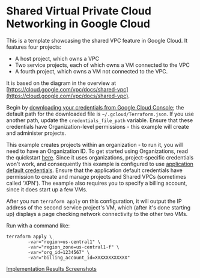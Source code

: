 # Shared Virtual Private Cloud Networking in Google Cloud

This is a template showcasing the shared VPC feature in Google Cloud.  It features
four projects:
- A host project, which owns a VPC
- Two service projects, each of which owns a VM connected to the VPC
- A fourth project, which owns a VM not connected to the VPC.

It is based on the diagram in the overview at [https://cloud.google.com/vpc/docs/shared-vpc](https://cloud.google.com/vpc/docs/shared-vpc).

Begin by [downloading your credentials from Google Cloud Console](https://www.terraform.io/docs/providers/google/#credentials); the default path for the downloaded file is `~/.gcloud/Terraform.json`.  If you use another path, update the `credentials_file_path` variable.  Ensure that these credentials have Organization-level permissions - this example will create and administer projects.

This example creates projects within an organization - to run it, you will need to have an Organization ID.  To get started using Organizations, read the quickstart [here](https://cloud.google.com/resource-manager/docs/quickstart-organizations).  Since it uses organizations, project-specific credentials won't work, and consequently this example is configured to use [application default credentials](https://developers.google.com/identity/protocols/application-default-credentials).  Ensure that the application default credentials have permission to create and manage projects and Shared VPCs (sometimes called 'XPN').  The example also requires you to specify a billing account, since it does start up a few VMs.

After you run `terraform apply` on this configuration, it will output the IP address of the second service project's VM, which (after it's done starting up) displays a page checking network connectivity to the other two VMs.

Run with a command like:
```
terraform apply \
        -var="region=us-central1" \
        -var="region_zone=us-central1-f" \
        -var="org_id=1234567" \
        -var="billing_account_id=XXXXXXXXXXXX"
```
[Implementation Results Screenshots](https://github.com/iestarks/coalfire/blob/main/screenshots/Snip20201018_10.png)
